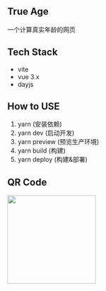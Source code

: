 ## True Age
一个计算真实年龄的网页

## Tech Stack
* vite
* vue 3.x
* dayjs

## How to USE
1. yarn (安装依赖)
2. yarn dev (启动开发)
3. yarn preview (预览生产环境)
4. yarn build (构建)
5. yarn deploy (构建&部署)

## QR Code
<img src="https://gitee.com/lubanseven/age/raw/master/qr.png" width="200">